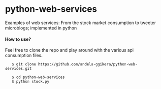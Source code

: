 # python-web-services
Examples of web services: From the stock market consumption to tweeter microblogs; implemented in python

#### How to use?
Feel free to clone the repo and play around with the various api consumption files.
```
   $ git clone https://github.com/andela-ggikera/python-web-services.git
```

```
   $ cd python-web-services
   $ python stock.py
```
